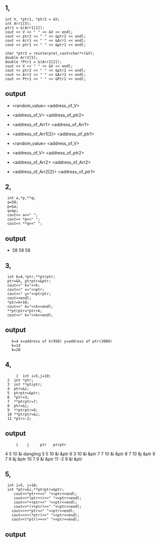 ## 1,
    int V, *ptr1, *ptr2 = &V;
    int Arr1[5];
    ptr1 = &(Arr1[2]);
    cout << V << " " << &V << endl;
    cout << ptr2 << " " << &ptr2 << endl;
    cout << Arr1 << " " << &Arr1 << endl;
    cout << ptr1 << " " << &ptr1 << endl;
    
    char *ptr3 = reinterpret_cast<char*>(&V);
    double Arr2[5];
    double *Ptr1 = &(Arr2[2]); 
    cout << V << " " << &V << endl;
    cout << ptr2 << " " << &ptr2 << endl;
    cout << Arr2 << " " << &Arr2 << endl; 
    cout << Ptr1 << " " << &Ptr1 << endl; 
## output
 - <random_value> <address_of_V>
 - <address_of_V> <address_of_ptr2>
 - <address_of_Arr1> <address_of_Arr1>
 - <address_of_Arr1[2]> <address_of_ptr1>

- <random_value> <address_of_V>
- <address_of_V> <address_of_ptr2>
- <address_of_Arr2> <address_of_Arr2>
- <address_of_Arr2[2]> <address_of_ptr1>

## 2,
     int a,*p,**q;
     a=58;
     p=&a;
     q=&p;
     cout<< a<<" ";
     cout<< *p<<" ";
     cout<< **q<<" ";
## output
- 58 58 58
## 3,
     int k=4,*ptr,**ptrptr;
     ptr=&k, ptrptr=&ptr;
     cout<<" k="<<k;
     cout<<" x="<<ptr;
     cout<<" y="<<ptrptr;
     cout<<endl;
     *ptr=k+10;
     cout<<" k="<<k<<endl;
     **ptrptr=*ptr+k;
     cout<<" k="<<k<<endl;
   ## output
	   k=4 x=address of k(950) y=address of ptr(3000)
	   k=14
	   k=28
## 4,
         1  int i=5,j=10;
	 2  int *ptr;
	 3  int **ptrptr;
	 4  ptr=&i;
	 5  ptrptr=&ptr;
	 6  *ptr=3;
	 7  **ptrptr=7;
	 8  ptr=&j;
	 9  **ptrptr=9;
	 10 **ptrptr=&i;
	 11 *ptr=-2;
 ## output
         i    j     ptr   ptrptr
   4     5    10    &i    dangling
   5     5    10    &i    &ptr
   6     3    10    &i    &ptr
   7     7    10    &i    &ptr
   8     7    10    &j    &ptr
   9     7    9     &j    &ptr
   10    7    9     &i    &ptr
   11   -2    9     &i    &ptr
## 5,
     int i=5, j=10;
     int *ptr=&i,**ptrptr=&ptr;
	    cout<<*ptr++<<" "<<ptr<<endl;
	    cout<<*(ptr++)<<" "<<ptr<<endl;
	    cout<<*++ptr<<" "<<ptr<<endl;
	    cout<<*(++ptr)<<" "<<ptr<<endl;
	   cout<<++*ptr<<" "<<ptr<<endl;
	   cout<<++(*ptr)<<" "<<ptr<<endl;
	   cout<<(*ptr)++<<" "<<ptr<<endl;
	 
## output
